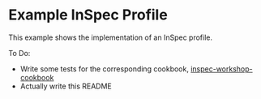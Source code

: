 # Example InSpec Profile

This example shows the implementation of an InSpec profile.

To Do:
- Write some tests for the corresponding cookbook, [inspec-workshop-cookbook]()
- Actually write this README
